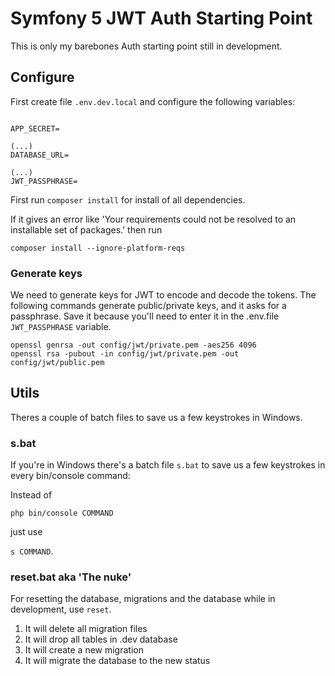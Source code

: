 # Symfony 5 JWT Auth Starting Point

This is only my barebones Auth starting point still in development.

## Configure

First create file ``.env.dev.local`` and configure the following variables:

```

APP_SECRET=

(...)
DATABASE_URL=

(...)
JWT_PASSPHRASE=

```


First run ``composer install`` for install of all dependencies.

If it gives an error like 'Your requirements could not be resolved to an installable set of packages.' then run 

```composer install --ignore-platform-reqs```

### Generate keys

We need to generate keys for JWT to encode and decode the tokens. 
The following commands generate public/private keys, and it asks for a passphrase. Save it because you'll need to enter it in the .env.file ``JWT_PASSPHRASE`` variable.

```
openssl genrsa -out config/jwt/private.pem -aes256 4096
openssl rsa -pubout -in config/jwt/private.pem -out config/jwt/public.pem
```

## Utils

Theres a couple of batch files to save us a few keystrokes in Windows.

### s.bat
If you're in Windows there's a batch file ``s.bat`` to save us a few keystrokes in every bin/console command:

Instead of 

```php bin/console COMMAND```

just use 

```s COMMAND```.

### reset.bat aka 'The nuke'

For resetting the database, migrations and the database while in development, use 
```reset```.

1. It will delete all migration files
2. It will drop all tables in .dev database
3. It will create a new migration
4. It will migrate the database to the new status
